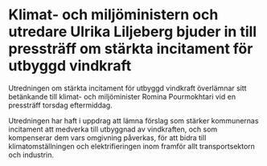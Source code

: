 # Klimat- och miljöministern och utredare Ulrika Liljeberg bjuder in till pressträff om stärkta incitament för utbyggd vindkraft

Utredningen om stärkta incitament för utbyggd vindkraft överlämnar sitt betänkande till klimat- och miljöminister Romina Pourmokhtari vid en pressträff torsdag eftermiddag.

Utredningen har haft i uppdrag att lämna förslag som stärker kommunernas incitament att medverka till utbyggnad av vindkraften, och som kompenserar dem vars omgivning påverkas, för att bidra till klimatomställningen och elektrifieringen inom framför allt transportsektorn och industrin.
